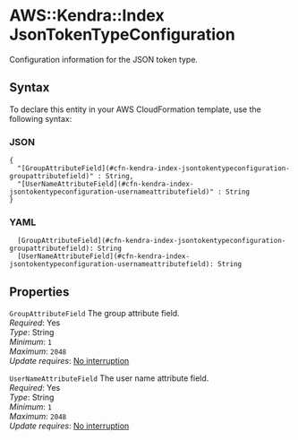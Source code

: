 # AWS::Kendra::Index JsonTokenTypeConfiguration<a name="aws-properties-kendra-index-jsontokentypeconfiguration"></a>

Configuration information for the JSON token type\.

## Syntax<a name="aws-properties-kendra-index-jsontokentypeconfiguration-syntax"></a>

To declare this entity in your AWS CloudFormation template, use the following syntax:

### JSON<a name="aws-properties-kendra-index-jsontokentypeconfiguration-syntax.json"></a>

```
{
  "[GroupAttributeField](#cfn-kendra-index-jsontokentypeconfiguration-groupattributefield)" : String,
  "[UserNameAttributeField](#cfn-kendra-index-jsontokentypeconfiguration-usernameattributefield)" : String
}
```

### YAML<a name="aws-properties-kendra-index-jsontokentypeconfiguration-syntax.yaml"></a>

```
  [GroupAttributeField](#cfn-kendra-index-jsontokentypeconfiguration-groupattributefield): String
  [UserNameAttributeField](#cfn-kendra-index-jsontokentypeconfiguration-usernameattributefield): String
```

## Properties<a name="aws-properties-kendra-index-jsontokentypeconfiguration-properties"></a>

`GroupAttributeField`  <a name="cfn-kendra-index-jsontokentypeconfiguration-groupattributefield"></a>
The group attribute field\.  
*Required*: Yes  
*Type*: String  
*Minimum*: `1`  
*Maximum*: `2048`  
*Update requires*: [No interruption](https://docs.aws.amazon.com/AWSCloudFormation/latest/UserGuide/using-cfn-updating-stacks-update-behaviors.html#update-no-interrupt)

`UserNameAttributeField`  <a name="cfn-kendra-index-jsontokentypeconfiguration-usernameattributefield"></a>
The user name attribute field\.  
*Required*: Yes  
*Type*: String  
*Minimum*: `1`  
*Maximum*: `2048`  
*Update requires*: [No interruption](https://docs.aws.amazon.com/AWSCloudFormation/latest/UserGuide/using-cfn-updating-stacks-update-behaviors.html#update-no-interrupt)